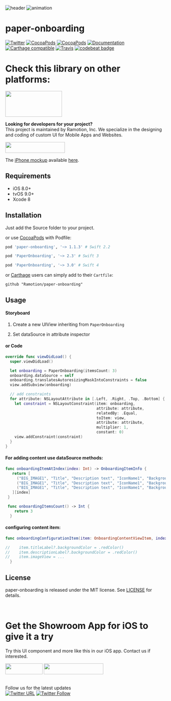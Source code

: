 ![header](./header.png)
![animation](./preview.gif)

# paper-onboarding
[![Twitter](https://img.shields.io/badge/Twitter-@Ramotion-blue.svg?style=flat)](http://twitter.com/Ramotion)
[![CocoaPods](https://img.shields.io/cocoapods/p/paper-onboarding.svg)](https://cocoapods.org/pods/paper-onboarding)
[![CocoaPods](https://img.shields.io/cocoapods/v/paper-onboarding.svg)](http://cocoapods.org/pods/paper-onboarding)
[![Documentation](https://cdn.rawgit.com/Ramotion/paper-onboarding/master/docs/badge.svg)](https://cdn.rawgit.com/Ramotion/paper-onboarding/master/docs/index.html)
[![Carthage compatible](https://img.shields.io/badge/Carthage-compatible-4BC51D.svg?style=flat)](https://github.com/Ramotion/paper-onboarding)
[![Travis](https://img.shields.io/travis/Ramotion/paper-onboarding.svg)](https://travis-ci.org/Ramotion/paper-onboarding)
[![codebeat badge](https://codebeat.co/badges/d06237c6-6ff7-4560-9602-b6cc65063383)](https://codebeat.co/projects/github-com-ramotion-paper-onboarding)

# Check this library on other platforms:
<a href="https://github.com/Ramotion/paper-onboarding-android">
<img src="https://github.com/ramotion/navigation-stack/raw/master/Android_Java@2x.png" width="178" height="81"></a>

**Looking for developers for your project?**<br>
This project is maintained by Ramotion, Inc. We specialize in the designing and coding of custom UI for Mobile Apps and Websites.

<a href="https://ramotion.com/?utm_source=gthb&utm_medium=special&utm_campaign=paper-onboarding-contact-us/#Get_in_Touch">
<img src="https://github.com/ramotion/gliding-collection/raw/master/contact_our_team@2x.png" width="187" height="34"></a> <br>

The [iPhone mockup](https://store.ramotion.com?utm_source=gthb&utm_medium=special&utm_campaign=paper-onboarding) available [here](https://store.ramotion.com?utm_source=gthb&utm_medium=special&utm_campaign=paper-onboarding).

## Requirements

- iOS 8.0+
- tvOS 9.0+
- Xcode 8

## Installation

Just add the Source folder to your project.

or use [CocoaPods](https://cocoapods.org) with Podfile:
``` ruby
pod 'paper-onboarding', '~> 1.1.3' # Swift 2.2

pod 'PaperOnboarding', '~> 2.3' # Swift 3

pod 'PaperOnboarding', '~> 3.0' # Swift 4
```

or [Carthage](https://github.com/Carthage/Carthage) users can simply add to their `Cartfile`:
```
github "Ramotion/paper-onboarding"
```

## Usage

#### Storyboard

1) Create a new UIView inheriting from `PaperOnboarding`

2) Set dataSource in attribute inspector

#### or Code

``` swift
override func viewDidLoad() {
  super.viewDidLoad()

  let onboarding = PaperOnboarding(itemsCount: 3)
  onboarding.dataSource = self
  onboarding.translatesAutoresizingMaskIntoConstraints = false
  view.addSubview(onboarding)

  // add constraints
  for attribute: NSLayoutAttribute in [.Left, .Right, .Top, .Bottom] {
    let constraint = NSLayoutConstraint(item: onboarding,
                                        attribute: attribute,
                                        relatedBy: .Equal,
                                        toItem: view,
                                        attribute: attribute,
                                        multiplier: 1,
                                        constant: 0)
    view.addConstraint(constraint)
  }
}
```

#### For adding content use dataSource methods:

``` swift
func onboardingItemAtIndex(index: Int) -> OnboardingItemInfo {
   return [
     ("BIG_IMAGE1", "Title", "Description text", "IconName1", "BackgroundColor", textColor, DescriptionColor, textFont, DescriptionFont),
     ("BIG_IMAGE1", "Title", "Description text", "IconName1", "BackgroundColor", textColor, DescriptionColor, textFont, DescriptionFont),
     ("BIG_IMAGE1", "Title", "Description text", "IconName1", "BackgroundColor", textColor, DescriptionColor, textFont, DescriptionFont)
   ][index]
 }

 func onboardingItemsCount() -> Int {
    return 3
  }

```

#### configuring content item:

``` swift
func onboardingConfigurationItem(item: OnboardingContentViewItem, index: Int) {

//    item.titleLabel?.backgroundColor = .redColor()
//    item.descriptionLabel?.backgroundColor = .redColor()
//    item.imageView = ...
  }
```
## License

paper-onboarding is released under the MIT license.
See [LICENSE](./LICENSE) for details.

<br>

# Get the Showroom App for iOS to give it a try
Try this UI component and more like this in our iOS app. Contact us if interested.

<a href="https://itunes.apple.com/app/apple-store/id1182360240?pt=550053&ct=paper-onboarding&mt=8" >
<img src="https://github.com/ramotion/gliding-collection/raw/master/app_store@2x.png" width="117" height="34"></a>

<a href="https://ramotion.com/?utm_source=gthb&utm_medium=special&utm_campaign=paper-onboarding-contact-us/#Get_in_Touch">
<img src="https://github.com/ramotion/gliding-collection/raw/master/contact_our_team@2x.png" width="187" height="34"></a>
<br>
<br>

Follow us for the latest updates<br>
[![Twitter URL](https://img.shields.io/twitter/url/http/shields.io.svg?style=social)](https://twitter.com/intent/tweet?text=https://github.com/ramotion/paper-onboarding)
[![Twitter Follow](https://img.shields.io/twitter/follow/ramotion.svg?style=social)](https://twitter.com/ramotion)
